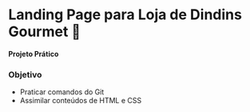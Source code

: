 # Landing Page para Loja de Dindins Gourmet 🍧
**Projeto Prático**


### Objetivo

- Praticar comandos do Git 
- Assimilar conteúdos de HTML e CSS 

